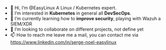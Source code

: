 - 👋 Hi, I’m @EasyLinux
  A Linux / Kubernetes expert. 
- 👀 I’m interested in **Kubernetes** in general all **DevSecOps**. 
- 🌱 I’m currently learning how to **improve security**, playing with Wazuh a SIEM/XDR
- 💞️ I’m looking to collaborate on different projects, not define yet
- 📫 How to reach me leave me a mail, you can contact me via https://www.linkedin.com/in/serge-noel-easylinux

<!---
EasyLinux/EasyLinux is a ✨ special ✨ repository because its `README.md` (this file) appears on your GitHub profile.
You can click the Preview link to take a look at your changes.
--->
